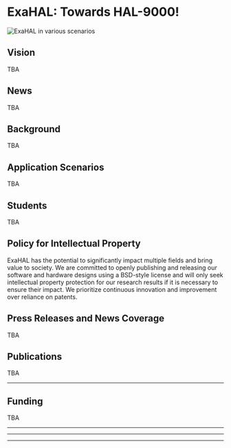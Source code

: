 # ExaHAL: Towards HAL-9000!

![ExaHAL in various scenarios](exahalbanner.png)  

## Vision

TBA


## News

TBA


## Background

TBA

## Application Scenarios

TBA

## Students

TBA



## Policy for Intellectual Property

ExaHAL has the potential to significantly impact multiple fields and bring value to society. We are committed to openly publishing and releasing our software and hardware designs using a BSD-style license and will only seek intellectual property protection for our research results if it is necessary to ensure their impact. We prioritize continuous innovation and improvement over reliance on patents.

## Press Releases and News Coverage

TBA

## Publications

TBA

----
## Funding

TBA

----
----
****
